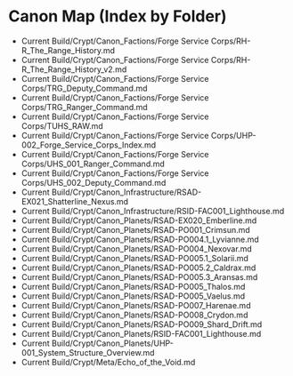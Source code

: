 # Canon Map (Index by Folder)

- Current Build/Crypt/Canon_Factions/Forge Service Corps/RH-R_The_Range_History.md
- Current Build/Crypt/Canon_Factions/Forge Service Corps/RH-R_The_Range_History_v2.md
- Current Build/Crypt/Canon_Factions/Forge Service Corps/TRG_Deputy_Command.md
- Current Build/Crypt/Canon_Factions/Forge Service Corps/TRG_Ranger_Command.md
- Current Build/Crypt/Canon_Factions/Forge Service Corps/TUHS_RAW.md
- Current Build/Crypt/Canon_Factions/Forge Service Corps/UHP-002_Forge_Service_Corps_Index.md
- Current Build/Crypt/Canon_Factions/Forge Service Corps/UHS_001_Ranger_Command.md
- Current Build/Crypt/Canon_Factions/Forge Service Corps/UHS_002_Deputy_Command.md
- Current Build/Crypt/Canon_Infrastructure/RSAD-EX021_Shatterline_Nexus.md
- Current Build/Crypt/Canon_Infrastructure/RSID-FAC001_Lighthouse.md
- Current Build/Crypt/Canon_Planets/RSAD-EX020_Emberline.md
- Current Build/Crypt/Canon_Planets/RSAD-PO001_Crimsun.md
- Current Build/Crypt/Canon_Planets/RSAD-PO004.1_Lyvianne.md
- Current Build/Crypt/Canon_Planets/RSAD-PO004_Nexovar.md
- Current Build/Crypt/Canon_Planets/RSAD-PO005.1_Solarii.md
- Current Build/Crypt/Canon_Planets/RSAD-PO005.2_Caldrax.md
- Current Build/Crypt/Canon_Planets/RSAD-PO005.3_Aransas.md
- Current Build/Crypt/Canon_Planets/RSAD-PO005_Thalos.md
- Current Build/Crypt/Canon_Planets/RSAD-PO005_Vaelus.md
- Current Build/Crypt/Canon_Planets/RSAD-PO007_Harenae.md
- Current Build/Crypt/Canon_Planets/RSAD-PO008_Crydon.md
- Current Build/Crypt/Canon_Planets/RSAD-PO009_Shard_Drift.md
- Current Build/Crypt/Canon_Planets/RSID-FAC001_Lighthouse.md
- Current Build/Crypt/Canon_Planets/UHP-001_System_Structure_Overview.md
- Current Build/Crypt/Meta/Echo_of_the_Void.md
